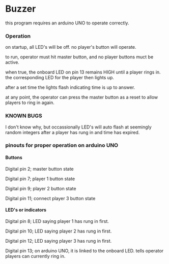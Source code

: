 # Buzzer

this program requires an arduino UNO to operate correctly.

### Operation
on startup, all LED's will be off. no player's button will operate. 

to run, operator must hit master button, and no player buttons muct be active. 

when true, the onboard LED on pin 13 remains HIGH until a player rings in. the corresponding LED for the player then lights up.

after a set time the lights flash indicating time is up to answer.

at any point, the operator can press the master button as a reset to allow players to ring in again.

### KNOWN BUGS

I don't know why, but occassionally LED's will auto flash at seemingly random integers after a player has rung in and time has expired.

### pinouts for proper operation on arduino UNO

#### Buttons

Digital pin 2; master button state

Digital pin 7; player 1 button state

Digital pin 9; player 2 button state

Digital pin 11; connect player 3 button state


#### LED's or indicators

Digital pin 8; LED saying player 1 has rung in first.

Digital pin 10; LED saying player 2 has rung in first.

Digital pin 12; LED saying player 3 has rung in first.

Digital pin 13; on arduino UNO, it is linked to the onboard LED. tells operator players can currently ring in.


